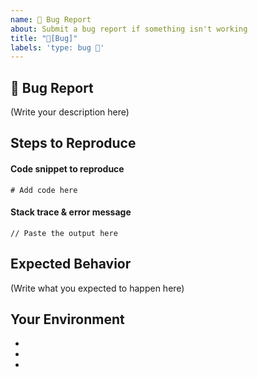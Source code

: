 ```yaml
---
name: 🐛 Bug Report
about: Submit a bug report if something isn't working
title: "🐛[Bug]"
labels: 'type: bug 🐛'
---
```


## 🐛 Bug Report

<!--
    What's the bug in **the-repo-name** that you found?
    How serious is this bug, and what is affected? What module(s) are concerned?
    Please don't assign a priority to the bug yourself. We will review the issue and assign one.
-->

(Write your description here)

## Steps to Reproduce

<!--
    How do I reproduce this issue?
-->

#### Code snippet to reproduce

```
# Add code here
```

#### Stack trace & error message

```
// Paste the output here
```

## Expected Behavior

<!--
    What was supposed to happen?
    What happened instead?
-->

(Write what you expected to happen here)

## Your Environment

- <!-- the-repo-name Version -->
- <!-- Language Versions -->
- <!-- Computer OS and Version -->
